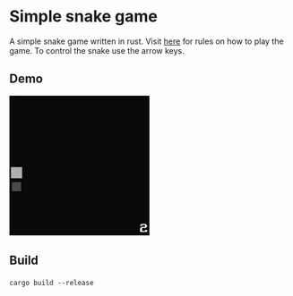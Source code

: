 # Simple snake game

A simple snake game written in rust. Visit
[here](<https://en.wikipedia.org/wiki/Snake_(video_game_genre)#Gameplay>) for rules on how to play the game. To control the snake use the arrow keys.

## Demo

<img src="demo.gif" width="250" height="250"/>

## Build

`cargo build --release`
